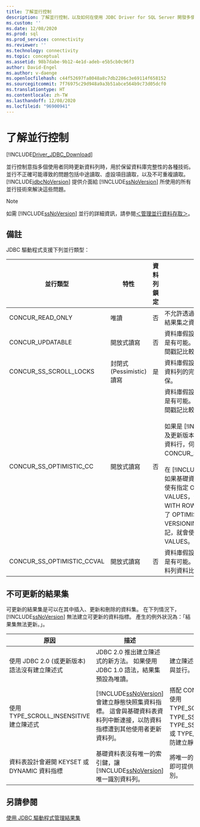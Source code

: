 ```yaml
---
title: 了解並行控制
description: 了解並行控制，以及如何在使用 JDBC Driver for SQL Server 開發多使用者應用程式時保留資料庫完整性。
ms.custom: ''
ms.date: 12/08/2020
ms.prod: sql
ms.prod_service: connectivity
ms.reviewer: ''
ms.technology: connectivity
ms.topic: conceptual
ms.assetid: 98b7dabe-9b12-4e1d-adeb-e5b5cb0c96f3
author: David-Engel
ms.author: v-daenge
ms.openlocfilehash: c44f52697fa8048a8c7db2286c3e69114f658152
ms.sourcegitcommit: 7f76975c29d948a9a3b51abce564b9c73d05dcf0
ms.translationtype: HT
ms.contentlocale: zh-TW
ms.lasthandoff: 12/08/2020
ms.locfileid: "96900941"
---
```

# <a name="understanding-concurrency-control"></a>了解並行控制
[!INCLUDE[Driver_JDBC_Download](../../includes/driver_jdbc_download.md)]

  並行控制意指多個使用者同時更新資料列時，用於保留資料庫完整性的各種技術。 並行不正確可能導致的問題包括中途讀取、虛設項目讀取，以及不可重複讀取。 [!INCLUDE[jdbcNoVersion](../../includes/jdbcnoversion_md.md)] 提供介面給 [!INCLUDE[ssNoVersion](../../includes/ssnoversion-md.md)] 所使用的所有並行技術來解決這些問題。  
  
> [!NOTE]  
>  如需 [!INCLUDE[ssNoVersion](../../includes/ssnoversion-md.md)] 並行的詳細資訊，請參閱[＜管理並行資料存取＞](../../relational-databases/sql-server-transaction-locking-and-row-versioning-guide.md#managing-concurrent-data-access)。  
  
## <a name="remarks"></a>備註  
 JDBC 驅動程式支援下列並行類型：  
  
|並行類型|特性|資料列鎖定|描述|  
|----------------------|---------------------|---------------|-----------------|  
|CONCUR_READ_ONLY|唯讀|否|不允許透過資料指標進行更新，且構成結果集之資料列中不保留鎖定。|  
|CONCUR_UPDATABLE|開放式讀寫|否|資料庫假設未必會發生資料列競爭，但是有可能。 資料列的完整性會透過時間戳記比較來確認。|  
|CONCUR_SS_SCROLL_LOCKS|封閉式 (Pessimistic) 讀寫|是|資料庫假設可能會發生資料列競爭。 資料列的完整性會透過資料列鎖定來確保。|  
|CONCUR_SS_OPTIMISTIC_CC|開放式讀寫|否|資料庫假設未必會發生資料列競爭，但是有可能。 資料列的完整性會透過時間戳記比較來確認。<br /><br /> 如果是 [!INCLUDE[ssVersion2005](../../includes/ssversion2005-md.md)] 及更新版本，且資料表不包含時間戳記資料行，伺服器會將其變更為 CONCUR_SS_OPTIMISTIC_CCVAL。<br /><br /> 在 [!INCLUDE[ssVersion2000](../../includes/ssversion2000-md.md)] 中，如果基礎資料表有時間戳記資料行，即使有指定 OPTIMISTIC WITH VALUES，也會使用 OPTIMISTIC WITH ROW VERSIONING。 如果指定了 OPTIMISTIC WITH ROW VERSIONING，且資料表沒有時間戳記，就會使用 OPTIMISTIC WITH VALUES。|  
|CONCUR_SS_OPTIMISTIC_CCVAL|開放式讀寫|否|資料庫假設未必會發生資料列競爭，但是有可能。 資料列的完整性會透過資料列資料比較來確認。|  
  
## <a name="result-sets-that-are-not-updateable"></a>不可更新的結果集  
 可更新的結果集是可以在其中插入、更新和刪除的資料集。 在下列情況下，[!INCLUDE[ssNoVersion](../../includes/ssnoversion-md.md)] 無法建立可更新的資料指標。 產生的例外狀況為：「結果集無法更新。」。  
  
|原因|描述|補救方法|  
|-----------|-----------------|------------|  
|使用 JDBC 2.0 (或更新版本) 語法沒有建立陳述式|JDBC 2.0 推出建立陳述式的新方法。 如果使用 JDBC 1.0 語法，結果集預設為唯讀。|建立陳述式時，指定結果集類型與並行。|  
|使用 TYPE_SCROLL_INSENSITIVE 建立陳述式|[!INCLUDE[ssNoVersion](../../includes/ssnoversion-md.md)] 會建立靜態快照集資料指標。 這會與基礎資料表資料列中斷連接，以防資料指標遭到其他使用者更新資料列。|搭配 CONCUR_UPDATABLE 使用 TYPE_SCROLL_SENSITIVE、TYPE_SS_SCROLL_KEYSET、TYPE_SS_SCROLL_DYNAMIC 或 TYPE_FORWARD_ONLY 以防建立靜態資料指標。|  
|資料表設計會避開 KEYSET 或 DYNAMIC 資料指標|基礎資料表沒有唯一的索引鍵，讓 [!INCLUDE[ssNoVersion](../../includes/ssnoversion-md.md)] 唯一識別資料列。|將唯一的索引鍵加入到資料表中即可提供每個資料列的唯一識別。|  
  
## <a name="see-also"></a>另請參閱  
 [使用 JDBC 驅動程式管理結果集](../../connect/jdbc/managing-result-sets-with-the-jdbc-driver.md)  
  
  
